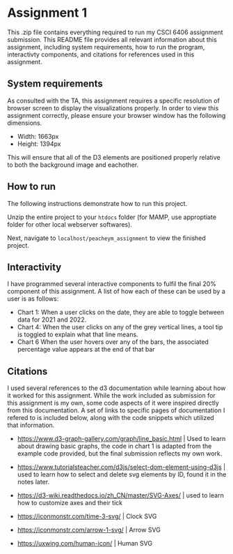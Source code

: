 # Assignment 1

This .zip file contains everything required to run my CSCI 6406 assignment submission. This README file provides all relevant information about this assignment, including system requirements, how to run the program, interactivty components, and citations for references used in this assignment.

## System requirements

As consulted with the TA, this assignment requires a specific resolution of browser screen to display the visualizations properly. In order to view this assignment correctly, please ensure your browser window has the following dimensions.

- Width: 1663px
- Height: 1394px

This will ensure that all of the D3 elements are positioned properly relative to both the background image and eachother.

## How to run

The following instructions demonstrate how to run this project.

Unzip the entire project to your `htdocs` folder (for MAMP, use approptiate folder for other local webserver softwares).

Next, navigate to `localhost/peacheym_assignment` to view the finished project.

## Interactivity

I have programmed several interactive components to fulfil the final 20% component of this assignment. A list of how each of these can be used by a user is as follows:

- Chart 1: When a user clicks on the date, they are able to toggle between data for 2021 and 2022.
- Chart 4: When the user clicks on any of the grey vertical lines, a tool tip is toggled to explain what that line means.
- Chart 6 When the user hovers over any of the bars, the associated percentage value appears at the end of that bar

## Citations

I used several references to the d3 documentation while learning about how it worked for this assignment. While the work included as submission for this assignment is my own, some code aspects of it were inspired directly from this documentation. A set of links to specific pages of documentation I refered to is included below, along with the code snippets which utilized that information.

- https://www.d3-graph-gallery.com/graph/line_basic.html | Used to learn about drawing basic graphs, the code in chart 1 is adapted from the example code provided, but the final submission reflects my own work.

- https://www.tutorialsteacher.com/d3js/select-dom-element-using-d3js | used to learn how to select and delete svg elements by ID, found it in the notes later.

- https://d3-wiki.readthedocs.io/zh_CN/master/SVG-Axes/ | used to learn how to customize axes and their tick

- https://iconmonstr.com/time-3-svg/ | Clock SVG

- https://iconmonstr.com/arrow-1-svg/ | Arrow SVG

- https://uxwing.com/human-icon/ | Human SVG
